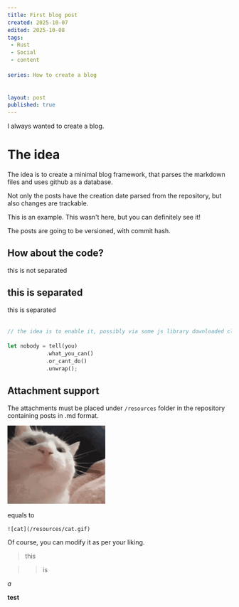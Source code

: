 ```yaml
---
title: First blog post
created: 2025-10-07
edited: 2025-10-08
tags:
 - Rust
 - Social
 - content

series: How to create a blog
  

layout: post
published: true
---
```


I always wanted to create a blog.


# The idea

The idea is to create a minimal blog framework, that parses the markdown files and uses github as a database.

Not only the posts have the creation date parsed from the repository, but also changes are trackable.

This is an example. This wasn't here, but you can definitely see it!

The posts are going to be versioned, with commit hash.

## How about the code?
this is not separated


this is separated
---
this is separated



```rust

// the idea is to enable it, possibly via some js library downloaded client side.

let nobody = tell(you)
            .what_you_can()
            .or_cant_do()
            .unwrap();

```


## Attachment support

The attachments must be placed under ```/resources``` folder in the repository containing posts in .md format.



![cat](/resources/cat.gif)

equals to 
```
![cat](/resources/cat.gif)
```

Of course, you can modify it as per your liking.


> this

>> is

*a*

**test**
